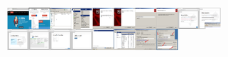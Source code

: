 <a href="Images/2016-12-01 08_14-000000.png"><img src="Images/2016-12-01 08_14-000000.png" align="left" height="48" width="48"></a>
<a href="Images/2016-12-01 08_15-000001.png"><img src="Images/2016-12-01 08_15-000001.png" align="left" height="48" width="48"></a>
<a href="Images/2016-12-01 08_17-000002.png"><img src="Images/2016-12-01 08_17-000002.png" align="left" height="48" width="48"></a>
<a href="Images/2016-12-01 08_18-000003.png"><img src="Images/2016-12-01 08_18-000003.png" align="left" height="48" width="48"></a>
<a href="Images/2016-12-01 08_19-000004.png"><img src="Images/2016-12-01 08_19-000004.png" align="left" height="48" width="48"></a>
<a href="Images/2016-12-01 08_20-000006.png"><img src="Images/2016-12-01 08_20-000006.png" align="left" height="48" width="48"></a>
<a href="Images/2016-12-01 08_20-000007.png"><img src="Images/2016-12-01 08_20-000007.png" align="left" height="48" width="48"></a>
<a href="Images/2016-12-01 08_20-000008.png"><img src="Images/2016-12-01 08_20-000008.png" align="left" height="48" width="48"></a>
<a href="Images/2016-12-01 08_24-000009.png"><img src="Images/2016-12-01 08_24-000009.png" align="left" height="48" width="48"></a>
<a href="Images/2016-12-01 08_24-000010.png"><img src="Images/2016-12-01 08_24-000010.png" align="left" height="48" width="48"></a>
<a href="Images/2016-12-01 08_25-000011.png"><img src="Images/2016-12-01 08_25-000011.png" align="left" height="48" width="48"></a>
<a href="Images/2016-12-01 08_25-000012.png"><img src="Images/2016-12-01 08_25-000012.png" align="left" height="48" width="48"></a>
<a href="Images/2016-12-01 08_29-000013.png"><img src="Images/2016-12-01 08_29-000013.png" align="left" height="48" width="48"></a>
<a href="Images/2016-12-01 08_29-000015.png"><img src="Images/2016-12-01 08_29-000015.png" align="left" height="48" width="48"></a>
<a href="Images/2016-12-01 08_31-000016.png"><img src="Images/2016-12-01 08_31-000016.png" align="left" height="48" width="48"></a>
<a href="Images/2016-12-01 08_32-000017.png"><img src="Images/2016-12-01 08_32-000017.png" align="left" height="48" width="48"></a>
<a href="Images/2016-12-01 08_32-000021.png"><img src="Images/2016-12-01 08_32-000021.png" align="left" height="48" width="48"></a>
<a href="Images/2016-12-01 08_47-000022.png"><img src="Images/2016-12-01 08_47-000022.png" align="left" height="48" width="48"></a>